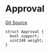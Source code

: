 # Approval

[Git Source](https://github.com/llama-community/vertex-v1/blob/7b69542e87e2655dea74dab5779f3939de9641f7/src/utils/Structs.sol)

```solidity
struct Approval {
  bool support;
  uint248 weight;
}
```
